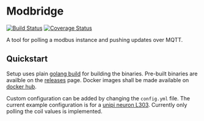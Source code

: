 # Modbridge

[![Build Status](https://travis-ci.com/mhemeryck/modbridge.svg?branch=master)](https://travis-ci.com/mhemeryck/modbridge)
[![Coverage Status](https://coveralls.io/repos/github/mhemeryck/modbridge/badge.svg?branch=master)](https://coveralls.io/github/mhemeryck/modbridge?branch=master)

A tool for polling a modbus instance and pushing updates over MQTT.

## Quickstart

Setup uses plain [golang build] for building the binaries.
Pre-built binaries are availble on the [releases] page.
Docker images shall be made available on [docker hub].

Custom configuration can be added by changing the `config.yml` file.
The current example configuration is for a [unipi neuron L303].
Currently only polling the coil values is implemented.


[golang build]: https://golang.org/pkg/go/build/
[releases]: https://github.com/mhemeryck/modbridge/releases/
[docker hub]: https://hub.docker.com/r/mhemeryck/modbridge/
[unipi neuron L303]: https://www.unipi.technology/unipi-neuron-l303-p23/
